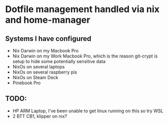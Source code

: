# Dotfile management handled via nix and home-manager

## Systems I have configured

- Nix Darwin on my Macbook Pro
- Nix Darwin on my Work Macbook Pro, which is the reason git-crypt is setup to hide some potentially sensitive data
- NixOs on several laptops
- NixOs on several raspberry pis
- NixOs on Steam Deck
- Pinebook Pro

## TODO:

- HP ARM Laptop, I've been unable to get linux running on this so try WSL
- 2 BTT CB1, klipper on nix?
